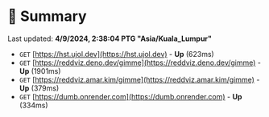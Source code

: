 # 📖 Summary
Last updated: **4/9/2024, 2:38:04 PTG "Asia/Kuala_Lumpur"**

- `GET` [https://hst.ujol.dev](https://hst.ujol.dev) - **Up** (623ms)
- `GET` [https://reddviz.deno.dev/gimme](https://reddviz.deno.dev/gimme) - **Up** (1901ms)
- `GET` [https://reddviz.amar.kim/gimme](https://reddviz.amar.kim/gimme) - **Up** (379ms)
- `GET` [https://dumb.onrender.com](https://dumb.onrender.com) - **Up** (334ms)
